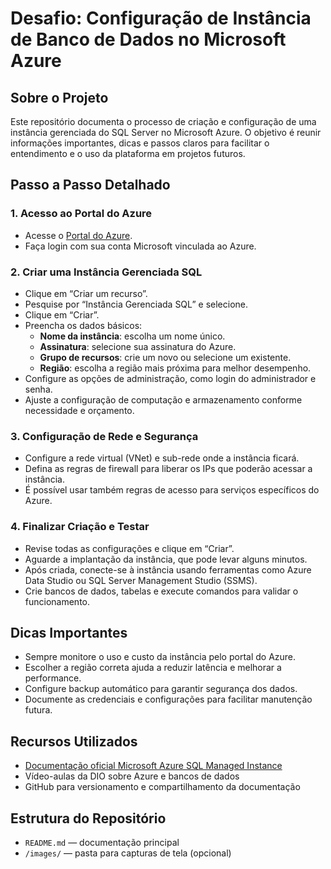 # Desafio: Configuração de Instância de Banco de Dados no Microsoft Azure

## Sobre o Projeto
Este repositório documenta o processo de criação e configuração de uma instância gerenciada do SQL Server no Microsoft Azure. O objetivo é reunir informações importantes, dicas e passos claros para facilitar o entendimento e o uso da plataforma em projetos futuros.

## Passo a Passo Detalhado

### 1. Acesso ao Portal do Azure
- Acesse o [Portal do Azure](https://portal.azure.com).
- Faça login com sua conta Microsoft vinculada ao Azure.

### 2. Criar uma Instância Gerenciada SQL
- Clique em “Criar um recurso”.
- Pesquise por “Instância Gerenciada SQL” e selecione.
- Clique em “Criar”.
- Preencha os dados básicos:
  - **Nome da instância**: escolha um nome único.
  - **Assinatura**: selecione sua assinatura do Azure.
  - **Grupo de recursos**: crie um novo ou selecione um existente.
  - **Região**: escolha a região mais próxima para melhor desempenho.
- Configure as opções de administração, como login do administrador e senha.
- Ajuste a configuração de computação e armazenamento conforme necessidade e orçamento.

### 3. Configuração de Rede e Segurança
- Configure a rede virtual (VNet) e sub-rede onde a instância ficará.
- Defina as regras de firewall para liberar os IPs que poderão acessar a instância.
- É possível usar também regras de acesso para serviços específicos do Azure.

### 4. Finalizar Criação e Testar
- Revise todas as configurações e clique em “Criar”.
- Aguarde a implantação da instância, que pode levar alguns minutos.
- Após criada, conecte-se à instância usando ferramentas como Azure Data Studio ou SQL Server Management Studio (SSMS).
- Crie bancos de dados, tabelas e execute comandos para validar o funcionamento.

## Dicas Importantes
- Sempre monitore o uso e custo da instância pelo portal do Azure.
- Escolher a região correta ajuda a reduzir latência e melhorar a performance.
- Configure backup automático para garantir segurança dos dados.
- Documente as credenciais e configurações para facilitar manutenção futura.

## Recursos Utilizados
- [Documentação oficial Microsoft Azure SQL Managed Instance](https://learn.microsoft.com/pt-br/azure/azure-sql/managed-instance/)
- Vídeo-aulas da DIO sobre Azure e bancos de dados
- GitHub para versionamento e compartilhamento da documentação

## Estrutura do Repositório
- `README.md` — documentação principal
- `/images/` — pasta para capturas de tela (opcional)
